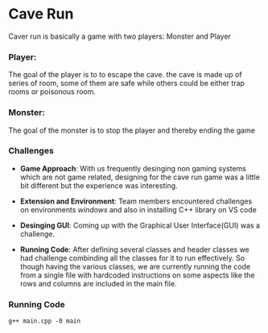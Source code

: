 # Cave Run

Caver run is basically a game with two players: Monster and Player
### Player:
The goal of the player is to to escape the cave. the cave is made up of series of room, some of them are safe while others could be either trap rooms or poisonous room. 

### Monster:
The goal of the monster is to stop the player and thereby ending the game

### Challenges

- **Game Approach**: With us frequently desinging non gaming systems which are not game related, designing for the cave run game was a little bit different but the experience was interesting.


- **Extension and Environment**: Team members encountered challenges on environments *windows* and also in installing C++ library on VS code

- **Desinging GUI**: Coming up with the Graphical User Interface(GUI) was a challenge.

- **Running Code**: After defining several classes and header classes we had challenge combinding all the classes for it to run effectively.  So though having the various classes, we are currently running the code from a single file with hardcoded instructions on some aspects like the rows and columns are included in the main file. 

### Running Code
`g++ main.cpp -0 main` 
